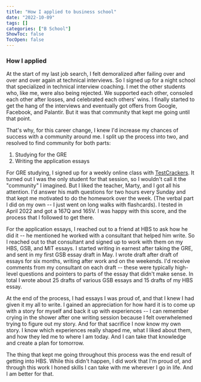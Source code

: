 ```yaml
---
title: "How I applied to business school"
date: "2022-10-09"
tags: []
categories: ["B School"]
ShowToc: false
TocOpen: false
---
```


### How I applied

At the start of my last job search, I felt demoralized after failing over and over and over again at technical interviews. So I signed up for a night school that specialized in technical interview coaching. I met the other students who, like me, were also being rejected. We supported each other, consoled each other after losses, and celebrated each others' wins. I finally started to get the hang of the interviews and eventually got offers from Google, Facebook, and Palantir. But it was that community that kept me going until that point.

That's why, for this career change, I knew I'd increase my chances of success with a community around me. I split up the process into two, and resolved to find community for both parts:

1. Studying for the GRE
2. Writing the application essays

For GRE studying, I signed up for a weekly online class with [TestCrackers](https://www.testcrackers.org). It turned out I was the only student for that session, so I wouldn't call it the "community" I imagined. But I liked the teacher, Marty, and I got all his attention. I'd answer his math questions for two hours every Sunday and that kept me motivated to do the homework over the week. (The verbal part I did on my own -- I just went on long walks with flashcards). I tested in April 2022 and got a 167Q and 165V. I was happy with this score, and the process that I followed to get there.

For the application essays, I reached out to a friend at HBS to ask how he did it -- he mentioned he worked with a consultant that helped him write. So I reached out to that consultant and signed up to work with them on my HBS, GSB, and MIT essays. I started writing in earnest after taking the GRE, and sent in my first GSB essay draft in May. I wrote draft after draft of essays for six months, writing after work and on the weekends. I'd receive comments from my consultant on each draft -- these were typically high-level questions and pointers to parts of the essay that didn't make sense. In total I wrote about 25 drafts of various GSB essays and 15 drafts of my HBS essay.

At the end of the process, I had essays I was proud of, and that I knew I had given it my all to write. I gained an appreciation for how hard it is to come up with a story for myself and back it up with experiences -- I can remember crying in the shower after one writing session because I felt overwhelemed trying to figure out my story. And for that sacrifice I now know my own story. I know which experiences really shaped me, what I liked about them, and how they led me to where I am today. And I can take that knowledge and create a plan for tomorrow.

The thing that kept me going throughout this process was the end result of getting into HBS. While this didn't happen, I did work that I'm proud of, and through this work I honed skills I can take with me wherever I go in life. And I am better for that.
